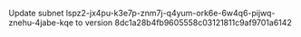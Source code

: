 Update subnet lspz2-jx4pu-k3e7p-znm7j-q4yum-ork6e-6w4q6-pijwq-znehu-4jabe-kqe to version 8dc1a28b4fb9605558c03121811c9af9701a6142

